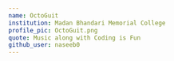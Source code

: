 ```yaml
---
name: OctoGuit
institution: Madan Bhandari Memorial College
profile_pic: OctoGuit.png
quote: Music along with Coding is Fun
github_user: naseeb0
---
```

